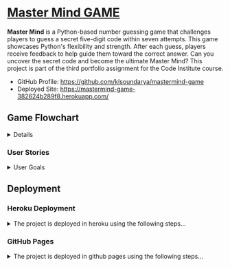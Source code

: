 # [Master Mind GAME](https://mastermind-game-382624b289f8.herokuapp.com/)

**Master Mind** is a Python-based number guessing game that challenges players to guess a secret five-digit code within seven attempts. This game showcases Python's flexibility and strength. After each guess, players receive feedback to help guide them toward the correct answer. Can you uncover the secret code and become the ultimate Master Mind? This project is part of the third portfolio assignment for the Code Institute course.

- GitHub Profile: <https://github.com/klsoundarya/mastermind-game>
- Deployed Site: <https://mastermind-game-382624b289f8.herokuapp.com/>

## Game Flowchart

<details>
<br>

![screenshot](read-me/images/master-mind-game-flowchart.png)

</details>

### User Stories
<!-- Read few README documents of previous batches to understand user stories and wrote accordingly -->
<details>
<summary>User Goals</summary>
<br>

#### First time User Goals

- As a user, I want to easily understand the rules and objective of the Mastermind game.
- As a user, I want to seamlessly register my name before starting the game.
- As a user, I want to select the difficulty level to match my skill and preference.
- As a user, I want to see the game title and instructions presented clearly in an engaging manner.
- As a user, I want to experience smooth and interactive gameplay with helpful feedback for each guess.
- As a user, I want to receive clear notifications on my progress, including how many digits I guessed correctly and in the correct position.
- As a user, I want the game to handle invalid inputs gracefully, providing me with clear instructions on what to do next.
- As a user, I want the option to quit the game at any point if I decide to stop playing.
- As a user, I want the game to congratulate me when I win and provide encouragement if I lose, enhancing my overall experience.
- As a user, I want the game to offer me an easy way to start a new game or restart after finishing one.
- As a user, I want the game to provide a consistent experience across different devices and screen sizes.
- As a user, I want the game interface to be intuitive and easy to navigate, ensuring a hassle-free gameplay experience.

#### Returning Site Users

- As a returning user, I want to skip the detailed rules and jump straight into gameplay.
- As a returning user, I want to remember my previous settings or allow me to quickly re-enter them.
- As a returning user, I want to challenge myself with different difficulty levels to keep the game interesting.
- As a returning user, I want to see improvements or new features added to the game since my last playthrough.
- As a returning user, I want to easily share my game achievements with friends or on social media.
- As a returning user, I want to compete against my previous scores or track my progress over time.
- As a returning user, I want to have a quick and seamless start to a new game without unnecessary delays.
- As a returning user, I want to experience smooth performance and bug-free gameplay regardless of any updates.

#### Site Owner Goals

- As a site owner, I want to create an engaging and enjoyable experience for users by providing a well-designed and interactive Mastermind game that captures their interest and keeps them returning to play.
- As a site owner, I want to ensure that the game accurately provides feedback on players' guesses, indicating correct digits and their positions, to offer a fair and transparent gaming experience.
- As a site owner, I want the game to perform smoothly across various devices and screen sizes, ensuring that all users can enjoy the game without technical issues or delays.
- As a site owner, I want the game's interface to be intuitive and easy to navigate, allowing players to understand and play the game without confusion.
- As a site owner, I want to keep the game updated with new features, improvements, and bug fixes to maintain user interest and ensure the game remains functional and enjoyable.
- As a site owner, I want to provide clear and concise instructions and rules for the game, ensuring that all players understand how to play and what to expect.
- As a site owner, I want to offer different difficulty levels so that players of all skill levels can enjoy the game and find it challenging and rewarding.
- As a site owner, I want to implement features that enhance player interaction, such as leaderboards or social sharing options, to foster a sense of community and competition.
- As a site owner, I want to ensure the game has high replayability by randomizing the secret numbers each game and potentially adding new game modes to keep players engaged.
- As a site owner, I want to gather user feedback on the game's functionality and enjoyment, using this input to make informed improvements and maintain high player satisfaction.
- As a site owner, I want to highlight the educational value of the game, such as improving logical thinking and problem-solving skills, to attract users interested in educational gaming.

### Target Audience

The Mastermind game is designed for puzzle enthusiasts and individuals who enjoy strategic, logic-based challenges. It appeals to those who like to test their deductive reasoning and problem-solving skills in a fun, competitive environment. The game is suitable for a wide age range, from older children to adults, making it an excellent choice for family game nights or intellectual entertainment. Its blend of simplicity in concept and complexity in execution makes it engaging for both casual players and serious gamers looking for a stimulating mental exercise. The game's interactive nature and progressively challenging gameplay provide a satisfying experience for those seeking an enjoyable and rewarding pastime.

</details>

## Deployment

### Heroku Deployment

<details>
<summary>The project is deployed in heroku using the following steps...</summary>
<br>

1. Create an account or log in to Heroku.
2. Click "New" on the dashboard and select "Create New App".
3. Choose a unique app name.
4. Select your region (US or Europe).
5. Add payment method if required.
6. Click "Create App".
7. Go to the Settings tab.
8. Under Config Vars, click "Reveal Config Vars".
9. Add a new Config Var: key = PORT, value = 8000.
10. Under Buildpacks, click "Add Buildpacks".
11. Select "python" and then "nodejs". Ensure python is first.
12. Go to the Deploy tab.
13. Select GitHub as the deployment method and confirm.
14. Search and connect your repository.
15. Choose automatic or manual deploy.
16. Click "View" to see the live site.

</details>

### GitHub Pages

<details>
<summary>The project is deployed in github pages using the following steps...</summary>
<br>

1. Log in to GitHub and locate [mastermind-game repository](https://github.com/klsoundarya/mastermind-game)
2. At the top of the Repository, locate the "Settings" Button on the menu.
3. Scroll down to "GitHub Pages" Section in Settings page.
4. Under "Source", click the dropdown called "None" and select "Master Branch".
5. The page will automatically refresh.

If using Gitpod, you can click below to create your own workspace using this repository.

#### Forking

By forking the GitHub Repository, we make a copy of the original repository on our GitHub account to view and/or make changes without affecting the original owner's repository.

You can fork this repository by using the following steps:

1. Log in to GitHub and locate the [mastermind-game repository](https://github.com/klsoundarya/mastermind-game)
2. At the top of the Repository (not top of page) just above the "Settings" Button on the menu, locate the "Fork" Button.
3. Once clicked, you should now have a copy of the original repository in your own GitHub account!

### Making a Local Clone

1. Log in to GitHub and locate the [mastermind-game repository](https://github.com/klsoundarya/mastermind-game)
2. Find the Code button situated above the file list and give it a click.
3. Choose your preferred cloning method — whether it's HTTPS, SSH, or GitHub and hit the copy button to copy the URL to your clipboard.
4. Launch Git Bash or Terminal.
5. Navigate to the directory where you want the cloned directory to reside.
6. In your IDE Terminal, input the following command to clone the repository:

> git clone <https://github.com/klsoundarya/mastermind-game>

**Press Enter and your local clone will be created**.

The live link can be found here - [Mastermind Game](https://mastermind-game-382624b289f8.herokuapp.com/)

This project is deployed using the Code Institute's mock terminal for Heroku.

</details>
